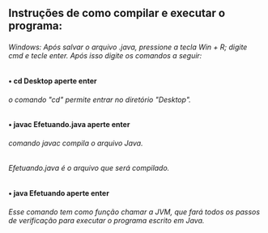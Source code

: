 **<h2>Instruções de como compilar e executar o programa:**


 <h6>Windows: Após salvar o arquivo .java, pressione a tecla Win + R; digite cmd e tecle enter. Após isso digite os comandos a seguir:

**<h4>• cd Desktop aperte enter**

<h6>o comando "cd" permite entrar no diretório "Desktop".


**<h4>• javac Efetuando.java aperte enter**

<h6>comando javac compila o arquivo Java.
<h6>Efetuando.java é o arquivo que será compilado.

**<h4>• java Efetuando aperte enter**

<h6>Esse comando tem como função chamar a JVM, que fará todos os passos de verificação para executar o programa escrito em Java.

